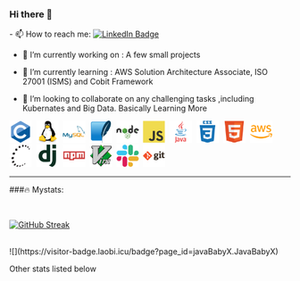 
### Hi there 👋
<div id="badges">
- 📫 How to reach me:
  <a href="https://www.linkedin.com/in/bmugadza/">
    <img src="https://img.shields.io/badge/LinkedIn-blue?style=for-the-badge&logo=linkedin&logoColor=white" alt="LinkedIn Badge"/>
  </a>
</div>

<!--
**JavaBabyX/JavaBabyX** is a ✨ _special_ ✨ repository because its `README.md` (this file) appears on your GitHub profile.

Here are some ideas to get you started:

- 🤔 I’m looking for help with ...
- 🌱 I’m currently learning : AWS Solution Architecture
- 💬 Ask me about ...
- ⚡ Fun fact: ...
-->

- 🔭 I’m currently working on : A few small projects
 
- 🌱 I’m currently learning : AWS Solution Architecture Associate, ISO 27001 (ISMS) and Cobit Framework

- 👯 I’m looking to collaborate on any challenging tasks ,including Kubernates and Big Data. Basically Learning More

<div>
    <img src="https://github.com/devicons/devicon/blob/master/icons/c/c-original.svg" title="C" alt="C Programming Language" width="40" height="40"/>&nbsp;
    <img src="https://github.com/devicons/devicon/blob/master/icons/linux/linux-original.svg" title="Linux" alt="Linux" width="40" height="40"/>&nbsp;
    <img src="https://github.com/devicons/devicon/blob/master/icons/mysql/mysql-original-wordmark.svg" title="MySQL"  alt="MySQL" width="40" height="40"/>&nbsp;
    <img src="https://github.com/devicons/devicon/blob/master/icons/sqlite/sqlite-original.svg" title="sqlite3" alt="sqlite" width="40" height="40"/>&nbsp;
    <img src="https://github.com/devicons/devicon/blob/master/icons/nodejs/nodejs-original-wordmark.svg" title="NodeJS" alt="NodeJS" width="40" height="40"/>&nbsp;
    <img src="https://github.com/devicons/devicon/blob/master/icons/javascript/javascript-original.svg" title="JavaScript" alt="JavaScript" width="40" height="40"/>&nbsp;
    <img src="https://github.com/devicons/devicon/blob/master/icons/java/java-original-wordmark.svg" title="Java" alt="Java" width="40" height="40"/>&nbsp;
    <img src="https://github.com/devicons/devicon/blob/master/icons/css3/css3-plain-wordmark.svg"  title="CSS3" alt="CSS" width="40" height="40"/>&nbsp;
    <img src="https://github.com/devicons/devicon/blob/master/icons/html5/html5-original.svg" title="HTML5" alt="HTML" width="40" height="40"/>&nbsp;
    <img src="https://github.com/devicons/devicon/blob/master/icons/amazonwebservices/amazonwebservices-plain-wordmark.svg" title="AWS" alt="AWS" width="40" height="40"/>&nbsp;
    <img src="https://github.com/devicons/devicon/blob/master/icons/ssh/ssh-original.svg?short_path=1a8f51f" title="ssh" alt="ssh" width="40" height="40"/>&nbsp;
    <img src="https://github.com/devicons/devicon/blob/master/icons/django/django-plain.svg" title="django" alt="Dj" width="40" height="40"/>&nbsp;
    <img src="https://github.com/devicons/devicon/blob/master/icons/npm/npm-original-wordmark.svg" title="NPM" alt="npm" width="40" height="40"/>&nbsp;
    <img src="https://github.com/devicons/devicon/blob/master/icons/vim/vim-original.svg" title="VIM" alt="vim" width="40" height="40"/>&nbsp;
    <img src="https://github.com/devicons/devicon/blob/master/icons/slack/slack-original.svg" title="slack" alt="Slack" width="40" height="40"/>&nbsp;
    <!--img src="" title="" alt="" width="" height=""/>&nbsp;
    <img src="" title="" alt="" width="" height=""/>&nbsp;
    <img src="" title="" alt="" width="" height=""/>&nbsp;     -->
    <img src="https://github.com/devicons/devicon/blob/master/icons/git/git-original-wordmark.svg" title="Git" **alt="Git" width="40" height="40"/>
</div>

<div><hr></div>

###🔥 Mystats:

<div><br></div>

[![GitHub Streak](https://github-readme-streak-stats.herokuapp.com?user=JavaBabyX&theme=dark&hide_border=true&mode=weekly&background=45%2C431818%2CA13A3A)](https://git.io/streak-stats)

<div><br></div>
![](https://visitor-badge.laobi.icu/badge?page_id=javaBabyX.JavaBabyX)

Other stats listed below


